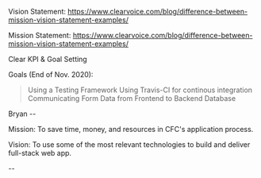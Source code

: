 

Vision Statement:
https://www.clearvoice.com/blog/difference-between-mission-vision-statement-examples/ 

Mission Statement:
https://www.clearvoice.com/blog/difference-between-mission-vision-statement-examples/

Clear KPI & Goal Setting


Goals (End of Nov. 2020):
> Using a Testing Framework
> Using Travis-CI for continous integration
> Communicating Form Data from Frontend to Backend Database
> 
> 

Bryan --

Mission: To save time, money, and resources in CFC's application process.

Vision: To use some of the most relevant technologies to build and deliver full-stack web app.

--
